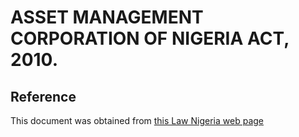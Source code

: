 # ASSET MANAGEMENT CORPORATION OF NIGERIA ACT, 2010.

## Reference

This document was obtained from [this Law Nigeria web page](http://www.lawnigeria.com/LFN/A/Asset-Management-Corporation-of-Nigeria-Act.php)

